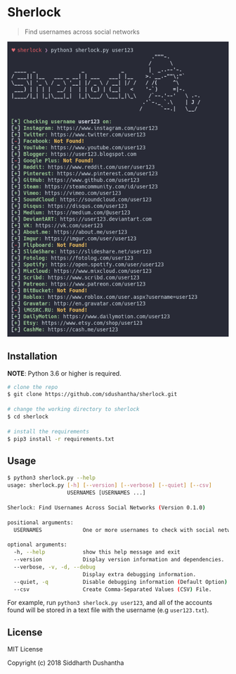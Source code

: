 # Sherlock
> Find usernames across social networks 

<p align="center">
<img src="preview.png">
</a>
</p>

## Installation

**NOTE**: Python 3.6 or higher is required.

```bash
# clone the repo
$ git clone https://github.com/sdushantha/sherlock.git

# change the working directory to sherlock
$ cd sherlock

# install the requirements
$ pip3 install -r requirements.txt
```

## Usage

```bash
$ python3 sherlock.py --help
usage: sherlock.py [-h] [--version] [--verbose] [--quiet] [--csv]
                   USERNAMES [USERNAMES ...]

Sherlock: Find Usernames Across Social Networks (Version 0.1.0)

positional arguments:
  USERNAMES             One or more usernames to check with social networks.

optional arguments:
  -h, --help            show this help message and exit
  --version             Display version information and dependencies.
  --verbose, -v, -d, --debug
                        Display extra debugging information.
  --quiet, -q           Disable debugging information (Default Option).
  --csv                 Create Comma-Separated Values (CSV) File.
```

For example, run ```python3 sherlock.py user123```, and all of the accounts
found will be stored in a text file with the username (e.g ```user123.txt```).

## License
MIT License

Copyright (c) 2018 Siddharth Dushantha
